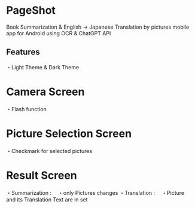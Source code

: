 # PageShot

Book Summarization & English → Japanese Translation by pictures mobile app for Android using OCR & ChatGPT API

## Features
・Light Theme & Dark Theme

# Camera Screen
・Flash function

# Picture Selection Screen
・Checkmark for selected pictures

# Result Screen
・Summarization :
　・only Pictures changes
・Translation :
　・Picture and its Translation Text are in set

